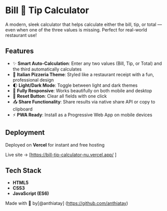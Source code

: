 # Bill 🍕 Tip Calculator

A modern, sleek calculator that helps calculate either the bill, tip, or total — even when one of the three values is missing. Perfect for real-world restaurant use!

## Features

- ✨ **Smart Auto-Calculation**: Enter any two values (Bill, Tip, or Total) and the third automatically calculates
- 🎨 **Italian Pizzeria Theme**: Styled like a restaurant receipt with a fun, professional design
- 🌓 **Light/Dark Mode**: Toggle between light and dark themes
- 📱 **Fully Responsive**: Works beautifully on both mobile and desktop
- 🔄 **Reset Button**: Clear all fields with one click
- 📤 **Share Functionality**: Share results via native share API or copy to clipboard
- ⚡ **PWA Ready**: Install as a Progressive Web App on mobile devices


## Deployment
Deployed on **Vercel** for instant and free hosting

Live site -> [https://bill-tip-calculator-nu.vercel.app/ ] 

## Tech Stack
- **HTML5**
- **CSS3**
- **JavaScript (ES6)** 

Made with 💖 by[@anthiatay] (https://github.com/anthiatay) 
